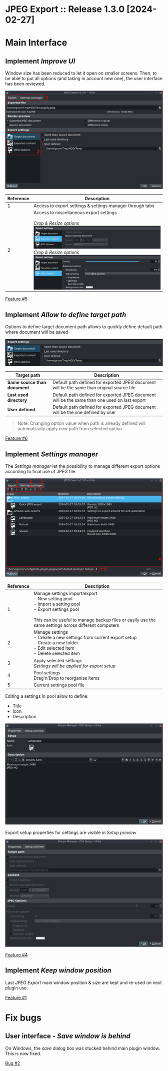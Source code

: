 # JPEG Export :: Release 1.3.0 [2024-02-27]

# Main Interface

## Implement *Improve UI*

Window size has been reduced to let it open on smaller screens. 
Then, to be able to put all options (and taking in account new one), the user interface has been reviewed. 

![Main interface](https://github.com/Grum999/JPEGExport/raw/main/screenshots/r1-3-0_mainwindow.jpeg)

| Reference | Description                                                |
|-----------|------------------------------------------------------------|
| 1         | Access to export settings & settings manager through tabs |
| 2         | Access to miscellaneous export settings<br><br>*Crop & Resize options*<br>![Main interface](https://github.com/Grum999/JPEGExport/raw/main/screenshots/r1-3-0_mainwindow_exportedContent.jpeg)<br>*Crop & Resize options*<br>![Main interface](https://github.com/Grum999/JPEGExport/raw/main/screenshots/r1-3-0_mainwindow_jpegOptions.jpeg) |


[Feature #5](https://github.com/Grum999/JPEGExport/issues/5)

## Implement *Allow to define target path*

Options to define target document path allows to quickly define default path where document will be saved

![Main interface](https://github.com/Grum999/JPEGExport/raw/main/screenshots/r1-3-0_mainwindow_targetDocument.jpeg)

| Target path                   | Description                                                                                   |
|-------------------------------|-----------------------------------------------------------------------------------------------|
| **Same source than document** | Default path defined for exported JPEG document will be the same than original source file    |
| **Last used directory**       | Default path defined for exported JPEG document will be the same than one used on last export |
| **User defined**              | Default path defined for exported JPEG document will be the one defined by user               |

> Note:
> Changing option value when path is already defined will automatically apply new path from selected option 

[Feature #6](https://github.com/Grum999/JPEGExport/issues/6)


## Implement *Settings manager*

The *Settings manager* let the possibility to manage different export options according to final use of JPEG file.

![Main interface](https://github.com/Grum999/JPEGExport/raw/main/screenshots/r1-3-0_mainwindow_settingsManager.jpeg)

| Reference | Description                                                                                                                                                                                                           |
|-----------|-----------------------------------------------------------------------------------------------------------------------------------------------------------------------------------------------------------------------|
| 1         | Manage settings import/export<br>- New setting pool<br>- Import a setting pool<br>- Export settings pool<br><br>This can be useful to manage backup files or easily use the same settings across different computers  |
| 2         | Manage settings<br>- Create a new settings from current export setup<br>- Create a new folder<br>- Edit selected item<br>- Delete selected item                                                                       |                                                                     
| 3         | Apply selected settings<br>*Settings will be applied for export setup*                                                                                                                                                |  
| 4         | Pool settings<br>Drag'n'Drop to reorganise items                                                                                                                                                                      |
| 5         | Current settings pool file                                                                                                                                                                                            |    

Editing a settings in pool allow to define:
- Title
- Icon
- Description

![Main interface](https://github.com/Grum999/JPEGExport/raw/main/screenshots/r1-3-0_mainwindow_settingsManager_edit1.jpeg)

Export setup properties for settings are visible in *Setup preview*  

![Main interface](https://github.com/Grum999/JPEGExport/raw/main/screenshots/r1-3-0_mainwindow_settingsManager_edit2.jpeg)

[Feature #4](https://github.com/Grum999/JPEGExport/issues/4)

## Implement *Keep window position*

Last *JPEG Export* main window position & size are kept and re-used on next plugin use.

[Feature #1](https://github.com/Grum999/JPEGExport/issues/1)

# Fix bugs

## User interface - *Save window is behind*

On Windows, the *save* dialog box was stucked behind main plugin window.
This is now fixed.

[Bug #2](https://github.com/Grum999/JPEGExport/issues/2)
